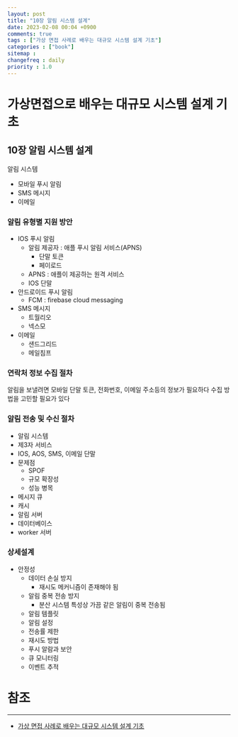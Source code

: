 ```yaml
---
layout: post
title: "10장 알림 시스템 설계"
date: 2023-02-08 00:04 +0900
comments: true
tags : ["가상 면접 사례로 배우는 대규모 시스템 설계 기초"]
categories : ["book"]
sitemap :
changefreq : daily
priority : 1.0
---
```


# 가상면접으로 배우는 대규모 시스템 설계 기초
## 10장 알림 시스템 설계

알림 시스템
* 모바일 푸시 알림
* SMS 메시지
* 이메일

### 알림 유형별 지원 방안
* IOS 푸시 알림
  * 알림 제공자 : 애플 푸시 알림 서비스(APNS)
    * 단말 토큰
    * 페이로드
  * APNS : 애플이 제공하는 원격 서비스
  * IOS 단말
* 안드로이드 푸시 알림
  * FCM : firebase cloud messaging
* SMS 메시지
  * 트월리오
  * 넥스모
* 이메일
  * 샌드그리드
  * 메일침프

### 연락처 정보 수집 절차
알림을 보낼려면 모바일 단말 토큰, 전화번호, 이메일 주소등의 정보가 필요하다 수집 방법을 고민할 필요가 있다


### 알림 전송 및 수신 절차
* 알림 시스템
* 제3자 서비스
* IOS, AOS, SMS, 이메일 단말
* 문제점
  * SPOF
  * 규모 확장성
  * 성능 병목
* 메시지 큐
* 캐시
* 알림 서버
* 데이터베이스
* worker 서버

### 상세설계

* 안정성
  * 데이터 손실 방지
    * 재시도 메커니즘이 존재해야 됨
  * 알림 중복 전송 방지
    * 분산 시스템 특성상 가끔 같은 알림이 중복 전송됨
  * 알림 템플릿
  * 알림 설정
  * 전송률 제한
  * 재시도 방법
  * 푸시 알람과 보안
  * 큐 모니터링
  * 이벤트 추적

# 참조

-----
* [가상 면접 사례로 배우는 대규모 시스템 설계 기초](http://www.yes24.com/Product/Goods/102819435)
